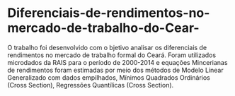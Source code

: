 # Diferenciais-de-rendimentos-no-mercado-de-trabalho-do-Cear-
O trabalho foi desenvolvido com o bjetivo analisar os diferenciais de rendimentos no mercado de trabalho formal do Ceará. Foram utilizados microdados da RAIS para o período de 2000-2014 e equações Mincerianas de rendimentos foram estimadas por meio dos métodos de Modelo Linear Generalizado com dados empilhados, Mínimos Quadrados Ordinários (Cross Section), Regressões Quantílicas (Cross Section).

